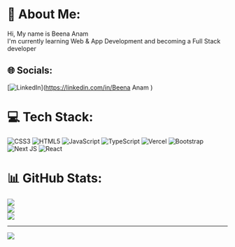 # 💫 About Me:
Hi, My name is  Beena Anam <br>I'm currently learning Web & App Development and becoming a Full Stack developer  


## 🌐 Socials:
[![LinkedIn](https://img.shields.io/badge/LinkedIn-%230077B5.svg?logo=linkedin&logoColor=white)](https://linkedin.com/in/Beena Anam ) 

# 💻 Tech Stack:
![CSS3](https://img.shields.io/badge/css3-%231572B6.svg?style=for-the-badge&logo=css3&logoColor=white) ![HTML5](https://img.shields.io/badge/html5-%23E34F26.svg?style=for-the-badge&logo=html5&logoColor=white) ![JavaScript](https://img.shields.io/badge/javascript-%23323330.svg?style=for-the-badge&logo=javascript&logoColor=%23F7DF1E) ![TypeScript](https://img.shields.io/badge/typescript-%23007ACC.svg?style=for-the-badge&logo=typescript&logoColor=white) ![Vercel](https://img.shields.io/badge/vercel-%23000000.svg?style=for-the-badge&logo=vercel&logoColor=white) ![Bootstrap](https://img.shields.io/badge/bootstrap-%238511FA.svg?style=for-the-badge&logo=bootstrap&logoColor=white) ![Next JS](https://img.shields.io/badge/Next-black?style=for-the-badge&logo=next.js&logoColor=white) ![React](https://img.shields.io/badge/react-%2320232a.svg?style=for-the-badge&logo=react&logoColor=%2361DAFB)
# 📊 GitHub Stats:
![](https://github-readme-stats.vercel.app/api?username=BeenaAnam&theme=dark&hide_border=false&include_all_commits=false&count_private=false)<br/>
![](https://github-readme-streak-stats.herokuapp.com/?user=BeenaAnam&theme=dark&hide_border=false)<br/>
![](https://github-readme-stats.vercel.app/api/top-langs/?username=BeenaAnam&theme=dark&hide_border=false&include_all_commits=false&count_private=false&layout=compact)

---
[![](https://visitcount.itsvg.in/api?id=BeenaAnam&icon=0&color=0)](https://visitcount.itsvg.in)

<!-- Proudly created with GPRM ( https://gprm.itsvg.in ) -->

